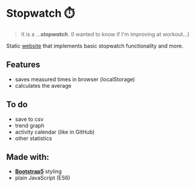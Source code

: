 # Stopwatch :stopwatch:
> It is a ...***stopwatch***. (I wanted to know if I'm improving at workout...)

Static [website](itzterra.github.io/Stopwatch/) that implements basic stopwatch functionality and more.

## Features
- saves measured times in browser (localStorage)
- calculates the average

## To do
- save to csv
- trend graph
- activity calendar (like in GitHub)
- other statistics

## Made with:
- [**Bootstrap5**](https://getbootstrap.com/) styling
- plain JavaScript (ES6)
